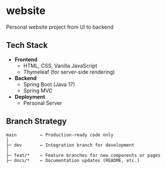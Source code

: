 # website

Personal website project from UI to backend


## Tech Stack

- **Frontend**
  - HTML, CSS, Vanilla JavaScript
  - Thymeleaf (for server-side rendering)
- **Backend**
  - Spring Boot (Java 17)
  - Spring MVC
- **Deployment**
  - Personal Server

## Branch Strategy

```
main         ← Production-ready code only
│
├─ dev       ← Integration branch for development
│
├─ feat/*    ← Feature branches for new components or pages
├─ docs/*    ← Documentation updates (README, etc.)
```
